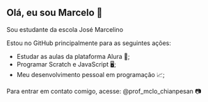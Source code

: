 ## Olá, eu sou Marcelo 🖤
Sou estudante da escola José Marcelino

Estou no GitHub principalmente para as seguintes ações:
- Estudar as aulas da plataforma Alura 📝;
- Programar Scratch e JavaScript 🖥️;
- Meu desenvolvimento pessoal em programação 📈;

Para entrar em contato comigo, acesse:
@prof_mclo_chianpesan 📷

